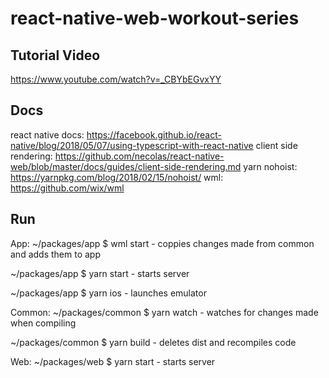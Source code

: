 # react-native-web-workout-series


## Tutorial Video
https://www.youtube.com/watch?v=_CBYbEGvxYY


## Docs

react native docs: https://facebook.github.io/react-native/blog/2018/05/07/using-typescript-with-react-native
client side rendering: https://github.com/necolas/react-native-web/blob/master/docs/guides/client-side-rendering.md
yarn nohoist: https://yarnpkg.com/blog/2018/02/15/nohoist/
wml: https://github.com/wix/wml



## Run

App:
~/packages/app $ wml start
    - coppies changes made from common and adds them to app

~/packages/app $ yarn start
    - starts server

~/packages/app $ yarn ios
    - launches emulator


Common:
~/packages/common $ yarn watch
    - watches for changes made when compiling

~/packages/common $ yarn build
    - deletes dist and recompiles code


Web:
~/packages/web $ yarn start
    - starts server
